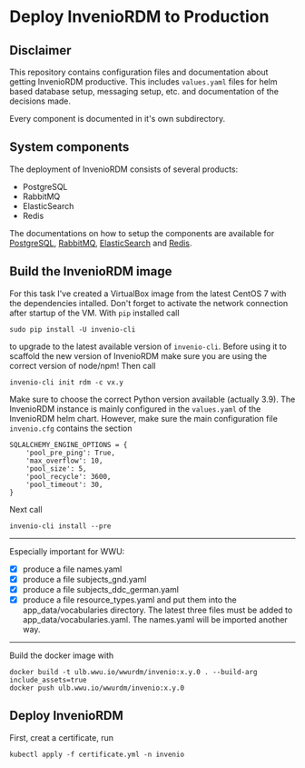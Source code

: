 # Deploy InvenioRDM to Production

## Disclaimer

This repository contains configuration files and documentation about getting InvenioRDM  productive. 
This includes `values.yaml` files for helm based database setup, messaging setup, etc. and documentation
of the decisions made.

Every component is documented in it's own subdirectory.

## System components

The deployment of InvenioRDM consists of several products:
- PostgreSQL
- RabbitMQ
- ElasticSearch
- Redis

The documentations on how to setup the components are available for 
[PostgreSQL](./PostgreSQL/README.md), [RabbitMQ](./RabbitMQ/README.md), 
[ElasticSearch](./ElasticSearch/README.md) and [Redis](./Redis/README.md).

## Build the InvenioRDM image

For this task I've created a VirtualBox image from the latest CentOS 7 with the 
dependencies intalled. Don't forget to activate the network connection after startup
of the VM.
With `pip` installed call
```shell
sudo pip install -U invenio-cli
```
to upgrade to the latest available version of `invenio-cli`. Before using it to scaffold
the new version of InvenioRDM make sure you are using the correct version of node/npm! Then call
```shell
invenio-cli init rdm -c vx.y
```
Make sure to choose the correct Python version available (actually 3.9).
The InvenioRDM instance is mainly configured in the `values.yaml` of the InvenioRDM helm chart. However, make sure 
the main configuration file `invenio.cfg` contains the section
```shell
SQLALCHEMY_ENGINE_OPTIONS = {
    'pool_pre_ping': True,
    'max_overflow': 10,
    'pool_size': 5,
    'pool_recycle': 3600,
    'pool_timeout': 30,	
}
```
Next call
```shell
invenio-cli install --pre
```

---
Especially important for WWU:
- [x] produce a file names.yaml
- [x] produce a file subjects_gnd.yaml
- [x] produce a file subjects_ddc_german.yaml
- [x] produce a file resource_types.yaml
and put them into the app_data/vocabularies directory. The latest three files must be added
to app_data/vocabularies.yaml. The names.yaml will be imported another way.
---
Build the docker image with
```shell
docker build -t ulb.wwu.io/wwurdm/invenio:x.y.0 . --build-arg include_assets=true
docker push ulb.wwu.io/wwurdm/invenio:x.y.0
```

## Deploy InvenioRDM

First, creat a certificate, run
```shell
kubectl apply -f certificate.yml -n invenio
```
